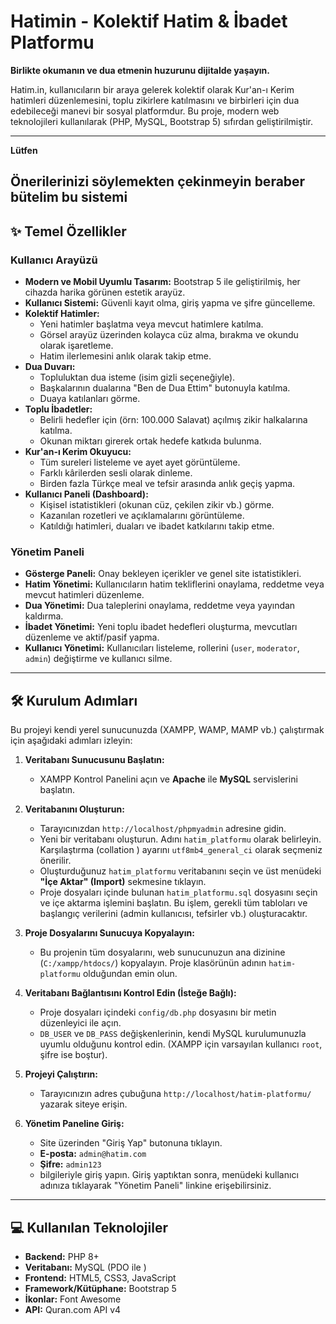 # Hatimin - Kolektif Hatim & İbadet Platformu

**Birlikte okumanın ve dua etmenin huzurunu dijitalde yaşayın.**

Hatim.in, kullanıcıların bir araya gelerek kolektif olarak Kur'an-ı Kerim hatimleri düzenlemesini, toplu zikirlere katılmasını ve birbirleri için dua edebileceği manevi bir sosyal platformdur. Bu proje, modern web teknolojileri kullanılarak (PHP, MySQL, Bootstrap 5) sıfırdan geliştirilmiştir.

---
**Lütfen**

Önerilerinizi söylemekten çekinmeyin beraber bütelim bu sistemi
---

## ✨ Temel Özellikler

### Kullanıcı Arayüzü
- **Modern ve Mobil Uyumlu Tasarım:** Bootstrap 5 ile geliştirilmiş, her cihazda harika görünen estetik arayüz.
- **Kullanıcı Sistemi:** Güvenli kayıt olma, giriş yapma ve şifre güncelleme.
- **Kolektif Hatimler:**
    - Yeni hatimler başlatma veya mevcut hatimlere katılma.
    - Görsel arayüz üzerinden kolayca cüz alma, bırakma ve okundu olarak işaretleme.
    - Hatim ilerlemesini anlık olarak takip etme.
- **Dua Duvarı:**
    - Topluluktan dua isteme (isim gizli seçeneğiyle).
    - Başkalarının dualarına "Ben de Dua Ettim" butonuyla katılma.
    - Duaya katılanları görme.
- **Toplu İbadetler:**
    - Belirli hedefler için (örn: 100.000 Salavat) açılmış zikir halkalarına katılma.
    - Okunan miktarı girerek ortak hedefe katkıda bulunma.
- **Kur'an-ı Kerim Okuyucu:**
    - Tüm sureleri listeleme ve ayet ayet görüntüleme.
    - Farklı kârilerden sesli olarak dinleme.
    - Birden fazla Türkçe meal ve tefsir arasında anlık geçiş yapma.
- **Kullanıcı Paneli (Dashboard):**
    - Kişisel istatistikleri (okunan cüz, çekilen zikir vb.) görme.
    - Kazanılan rozetleri ve açıklamalarını görüntüleme.
    - Katıldığı hatimleri, duaları ve ibadet katkılarını takip etme.

### Yönetim Paneli
- **Gösterge Paneli:** Onay bekleyen içerikler ve genel site istatistikleri.
- **Hatim Yönetimi:** Kullanıcıların hatim tekliflerini onaylama, reddetme veya mevcut hatimleri düzenleme.
- **Dua Yönetimi:** Dua taleplerini onaylama, reddetme veya yayından kaldırma.
- **İbadet Yönetimi:** Yeni toplu ibadet hedefleri oluşturma, mevcutları düzenleme ve aktif/pasif yapma.
- **Kullanıcı Yönetimi:** Kullanıcıları listeleme, rollerini (`user`, `moderator`, `admin`) değiştirme ve kullanıcı silme.

---

## 🛠️ Kurulum Adımları

Bu projeyi kendi yerel sunucunuzda (XAMPP, WAMP, MAMP vb.) çalıştırmak için aşağıdaki adımları izleyin:

1.  **Veritabanı Sunucusunu Başlatın:**
    - XAMPP Kontrol Panelini açın ve **Apache** ile **MySQL** servislerini başlatın.

2.  **Veritabanını Oluşturun:**
    - Tarayıcınızdan `http://localhost/phpmyadmin` adresine gidin.
    - Yeni bir veritabanı oluşturun. Adını `hatim_platformu` olarak belirleyin. Karşılaştırma (collation ) ayarını `utf8mb4_general_ci` olarak seçmeniz önerilir.
    - Oluşturduğunuz `hatim_platformu` veritabanını seçin ve üst menüdeki **"İçe Aktar" (Import)** sekmesine tıklayın.
    - Proje dosyaları içinde bulunan `hatim_platformu.sql` dosyasını seçin ve içe aktarma işlemini başlatın. Bu işlem, gerekli tüm tabloları ve başlangıç verilerini (admin kullanıcısı, tefsirler vb.) oluşturacaktır.

3.  **Proje Dosyalarını Sunucuya Kopyalayın:**
    - Bu projenin tüm dosyalarını, web sunucunuzun ana dizinine (`C:/xampp/htdocs/`) kopyalayın. Proje klasörünün adının `hatim-platformu` olduğundan emin olun.

4.  **Veritabanı Bağlantısını Kontrol Edin (İsteğe Bağlı):**
    - Proje dosyaları içindeki `config/db.php` dosyasını bir metin düzenleyici ile açın.
    - `DB_USER` ve `DB_PASS` değişkenlerinin, kendi MySQL kurulumunuzla uyumlu olduğunu kontrol edin. (XAMPP için varsayılan kullanıcı `root`, şifre ise boştur).

5.  **Projeyi Çalıştırın:**
    - Tarayıcınızın adres çubuğuna `http://localhost/hatim-platformu/` yazarak siteye erişin.

6.  **Yönetim Paneline Giriş:**
    - Site üzerinden "Giriş Yap" butonuna tıklayın.
    - **E-posta:** `admin@hatim.com`
    - **Şifre:** `admin123`
    - bilgileriyle giriş yapın. Giriş yaptıktan sonra, menüdeki kullanıcı adınıza tıklayarak "Yönetim Paneli" linkine erişebilirsiniz.

---

## 💻 Kullanılan Teknolojiler

- **Backend:** PHP 8+
- **Veritabanı:** MySQL (PDO ile )
- **Frontend:** HTML5, CSS3, JavaScript
- **Framework/Kütüphane:** Bootstrap 5
- **İkonlar:** Font Awesome
- **API:** Quran.com API v4
